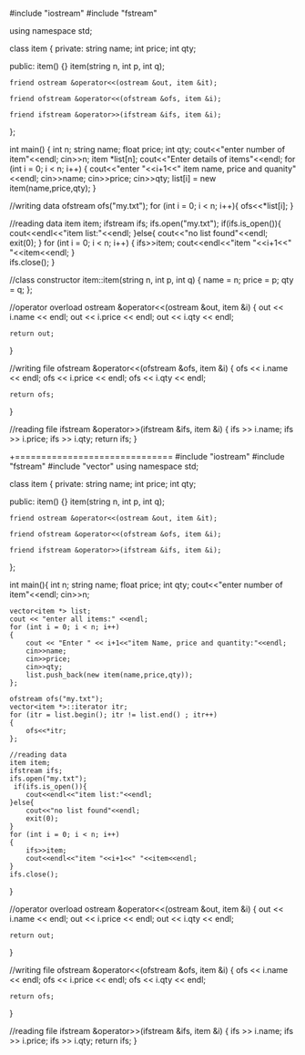 #include "iostream"
#include "fstream"

using namespace std;

class item
{
private:
    string name;
    int price;
    int qty;

public:
    item() {}
    item(string n, int p, int q);

    friend ostream &operator<<(ostream &out, item &it);

    friend ofstream &operator<<(ofstream &ofs, item &i);

    friend ifstream &operator>>(ifstream &ifs, item &i);
};

int main()
{
    int n;
    string name;
    float price;
    int qty;
    cout<<"enter number of item"<<endl;
    cin>>n;
    item *list[n];
    cout<<"Enter details of items"<<endl;
    for (int i = 0; i < n; i++)
    {
        cout<<"enter "<<i+1<<" item name, price and quanity"<<endl;
        cin>>name;
        cin>>price;
        cin>>qty;
        list[i] = new item(name,price,qty);
    }

//writing data
    ofstream ofs("my.txt");
    for (int i = 0; i < n; i++){
            ofs<<*list[i];
    }
   
//reading data
    item item;
    ifstream ifs;
    ifs.open("my.txt");
     if(ifs.is_open()){
        cout<<endl<<"item list:"<<endl;
    }else{
        cout<<"no list found"<<endl;
        exit(0);
    }
    for (int i = 0; i < n; i++)
    {
        ifs>>item;
        cout<<endl<<"item "<<i+1<<" "<<item<<endl; 
    }   
    ifs.close();
}

//class constructor
item::item(string n, int p, int q)
{
    name = n;
    price = p;
    qty = q;
};

//operator overload
ostream &operator<<(ostream &out, item &i)
{
    out << i.name << endl;
    out << i.price << endl;
    out << i.qty << endl;

    return out;
}

//writing file
ofstream &operator<<(ofstream &ofs, item &i)
{
    ofs << i.name << endl;
    ofs << i.price << endl;
    ofs << i.qty << endl;

    return ofs;
}

//reading file
ifstream &operator>>(ifstream &ifs, item &i)
{
    ifs >> i.name;
    ifs >> i.price;
    ifs >> i.qty;
    return ifs;
}


+==============================
#include "iostream"
#include "fstream"
#include "vector"
using namespace std;

class item
{
private:
    string name;
    int price;
    int qty;

public:
    item() {}
    item(string n, int p, int q);

    friend ostream &operator<<(ostream &out, item &it);

    friend ofstream &operator<<(ofstream &ofs, item &i);

    friend ifstream &operator>>(ifstream &ifs, item &i);
};



int main(){
    int n;
    string name;
    float price;
    int qty;
    cout<<"enter number of item"<<endl;
    cin>>n;

    vector<item *> list;
    cout << "enter all items:" <<endl;
    for (int i = 0; i < n; i++)
    {
        cout << "Enter " << i+1<<"item Name, price and quantity:"<<endl;  
        cin>>name;
        cin>>price;
        cin>>qty;
        list.push_back(new item(name,price,qty));
    };

    ofstream ofs("my.txt");
    vector<item *>::iterator itr;
    for (itr = list.begin(); itr != list.end() ; itr++)
    {
        ofs<<*itr;
    };

    //reading data
    item item;
    ifstream ifs;
    ifs.open("my.txt");
     if(ifs.is_open()){
        cout<<endl<<"item list:"<<endl;
    }else{
        cout<<"no list found"<<endl;
        exit(0);
    }
    for (int i = 0; i < n; i++)
    {
        ifs>>item;
        cout<<endl<<"item "<<i+1<<" "<<item<<endl; 
    }   
    ifs.close();

}


//operator overload
ostream &operator<<(ostream &out, item &i)
{
    out << i.name << endl;
    out << i.price << endl;
    out << i.qty << endl;

    return out;
}

//writing file
ofstream &operator<<(ofstream &ofs, item &i)
{
    ofs << i.name << endl;
    ofs << i.price << endl;
    ofs << i.qty << endl;

    return ofs;
}

//reading file
ifstream &operator>>(ifstream &ifs, item &i)
{
    ifs >> i.name;
    ifs >> i.price;
    ifs >> i.qty;
    return ifs;
}
